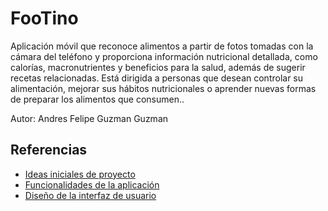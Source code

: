 # FooTino

Aplicación móvil que reconoce alimentos a partir de fotos tomadas con la cámara del teléfono y proporciona información nutricional detallada, como calorías, macronutrientes y beneficios para la salud, además de sugerir recetas relacionadas. Está dirigida a personas que desean controlar su alimentación, mejorar sus hábitos nutricionales o aprender nuevas formas de preparar los alimentos que consumen..

Autor: Andres Felipe Guzman Guzman

## Referencias

- [Ideas iniciales de proyecto](docs/ideas.md)
- [Funcionalidades de la aplicación](docs/funcionalidades.md)
- [Diseño de la interfaz de usuario](docs/ui.md)
